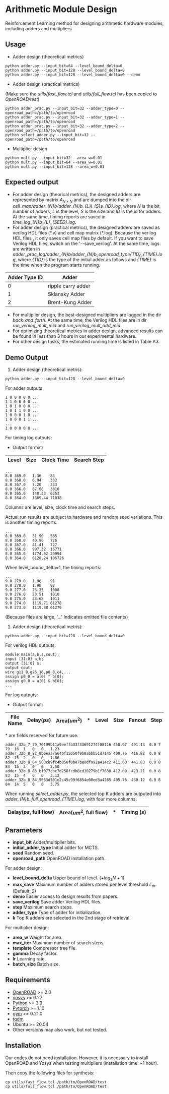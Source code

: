 # Arithmetic Module Design

Reinforcement Learning method for designing arithmetic hardware modules, including adders and multipliers.

## Usage
- Adder design (theoretical metrics)

```
python adder.py --input_bit=64 --level_bound_delta=0
python adder.py --input_bit=128 --level_bound_delta=0
python adder.py --input_bit=128 --level_bound_delta=0 --demo
```

- Adder design (practical metrics)

(Make sure the *utils/fast_flow.tcl* and *utils/full_flow.tcl* has been copied to *OpenROAD/test*)
```
python adder_prac.py --input_bit=32 --adder_type=0 --openroad_path=/path/to/openroad
python adder_prac.py --input_bit=32 --adder_type=1 --openroad_path=/path/to/openroad
python adder_prac.py --input_bit=32 --adder_type=2 --openroad_path=/path/to/openroad
python select_adder.py --input_bit=32 --openroad_path=/path/to/openroad
```

- Multiplier design
```
python mult.py --input_bit=32 --area_w=0.01
python mult.py --input_bit=64 --area_w=0.01
python mult.py --input_bit=128 --area_w=0.01
```


## Expected output

- For adder design (theorical metrics), the designed adders are represented by matrix $A_{N×N}$ and are dumped into the dir *cell_map/adder_{N}b/adder_{N}b_{L}l_{S}s_{ID}.log*, where $N$ is the bit number of adders, $L$ is the level, $S$ is the size and $ID$ is the id for adders. At the same time, timing reports are saved in *time_log_{N}b_{L}_{SEED}.log*.
- For adder design (practical metrics), the designed adders are saved as verilog HDL files (\*.v) and cell map matrix (\*.log). Because the verilog HDL files , it only saves cell map files by default. If you want to save Verilog HDL files, switch on the '--save_verilog'. At the same time, logs are written in *adder_prac_log/adder_{N}b/adder_{N}b_openroad_type{TID}_{TIME}.log*, where *{TID}* is the type of the initial adder as follows and *{TIME}* is the time when the program starts running.

|Adder Type ID | Adder|
|---|---|
|0|ripple carry adder|
|1|Sklansky Adder|
|2|Brent-Kung Adder|

- For multiplier design, the best-designed multipliers are logged in the dir *back_and_forth*. At the same time, the Verilog HDL files are in dir *run_verilog_mult_mid* and *run_verilog_mult_add_mid*.
- For optimizing theoretical metrics in adder design, advanced results can be found in less than 3 hours in our experimental hardware.
- For other design tasks, the estimated running time is listed in Table A3.


## Demo Output
1. Adder design (theoretical metris):

```
python adder.py --input_bit=128 --level_bound_delta=0
```

For adder outputs:
<!-- - *cell_map/adder_128b/adder_128b_8l_364s_0.log* -->
```
1 0 0 0 0 0 ...
1 1 0 0 0 0 ...
1 0 1 0 0 0 ...
1 0 1 1 0 0 ...
1 0 0 0 1 0 ...
1 0 0 0 1 1 ...
...
1 0 0 0 0 0 ...
```


For timing log outputs:
<!-- - *time_log_128b_0_1.log* -->

- Output format:

|Level| Size| Clock Time | Search Step|
| ---| ---| ---| ---|
```
...
8.0 369.0   1.36    83
8.0 368.0   6.94    332
8.0 367.0   7.20    333
8.0 366.0   87.06   3810
8.0 365.0   148.33  6353
8.0 364.0   1669.44 71038
```
Columns are level, size, clock time and search steps. 

Actual run results are subject to hardware and random seed variations.
This is another timing reports.
```
...
8.0 369.0   31.90   565
8.0 368.0   40.90   726
8.0 367.0   41.41   727
8.0 366.0   997.32  16771
8.0 365.0   1774.52 29994
8.0 364.0   6128.24 105726
``` 

When level_bound_delta=1, the timing reports:
```
...
9.0 279.0   1.96    91
9.0 278.0   1.98    92
9.0 277.0   23.35   1008
9.0 276.0   23.51   1010
9.0 275.0   23.68   1011
9.0 274.0   1119.71 61278
9.0 273.0   1119.88 61279
```

(Because files are large, '...' Indicates omitted file contents)

1. Adder design (theoretical metris):

```
python adder.py --input_bit=128 --level_bound_delta=0
```

For verilog HDL outputs:
```
module main(a,b,s,cout);
input [31:0] a,b;
output [31:0] s;
output cout;
wire g11_8,g26_16,p8_8,c4,...
assign p0_0 = a[0] ^ b[0];
assign g0_0 = a[0] & b[0];
...
```

For log outputs:

- Output format:

|File Name | Delay($ps$) | Area($um^2$) | * | Level | Size| Fanout| Step| Cache Hit| *| Timing ($s$)|
| ---| --- | ---| ---|---|---|---|---|---|---|---|

\* are fields reserved for future use.


```
adder_32b_7_79_70199b11a9eeffb33f33691274f08116 450.97  401.13  0.0 7   79  16  1   0   0   1.23
adder_32b_8_82_8b6eaa7a64bf15b50f9b8abbb51d7145 408.76  416.82  0.0 8   82  15  2   0   0   1.86
adder_32b_8_84_583cb9fc4b850f0be7be0df992a414c2 411.60  441.83  0.0 8   84  15  3   0   0   2.50
adder_32b_8_83_b1077cbc7d258fcdb8cd10279b1f7630 412.09  423.21  0.0 8   83  15  4   0   0   3.12
adder_32b_8_84_5053d501e2c45c99f6854e08ed3a4265 405.76  430.12  0.0 8   84  14  5   0   0   3.75
```

When running *select_adder.py*, the selected top K adders are outputed into *adder_{N}b_full_openroad_{TIME}.log*, with four more columns:

|Delay($ps$, full flow) | Area($um^2$, full flow) | * | Timing ($s$)|
| ---| --- | ---| ---|



## Parameters

- **input_bit** Adder/multiplier bits.
- **initial_adder_type** Initial adder for MCTS.
- **seed** Random seed.
- **openroad_path** OpenROAD installation path.

For adder design:
- **level_bound_delta** Upper bound of level. ($+log_2N+1$)
- **max_save** Maximum number of adders stored per level threshold $L_{th}$. (Default: $2$)
- **demo** Easier access to design results from papers.
- **save_verilog** Save adder Verilog HDL files.
- **step** Maximum search steps.
- **adder_type** Type of adder for initialization.
- **k** Top K adders are selected in the 2nd stage of retrieval.


For multiplier design:
- **area_w** Weight for area.
- **max_iter** Maximum number of search steps.
- **template** Compressor tree file.
- **gamma** Decay factor.
- **lr** Learning rate.
- **batch_size** Batch size.



## Requirements
- [OpenROAD](https://github.com/The-OpenROAD-Project/OpenROAD) >= 2.0
- [yosys](https://github.com/YosysHQ/yosys) >= 0.27
- [Python](https://www.python.org/) >= 3.9
- [Pytorch](https://pytorch.org/) >= 1.10
- [gym](https://www.gymlibrary.dev/index.html) >= 0.21.0
- [tqdm](https://tqdm.github.io/)
- Ubuntu >= 20.04
- Other versions may also work, but not tested.

## Installation
Our codes do not need installation.
However, it is necessary to install OpenROAD and Yosys when testing multipliers (installation time: ~1 hour).

Then copy the following files for synthesis:
```
cp utils/fast_flow.tcl /path/to/OpenROAD/test
cp utils/full_flow.tcl /path/to/OpenROAD/test
```

